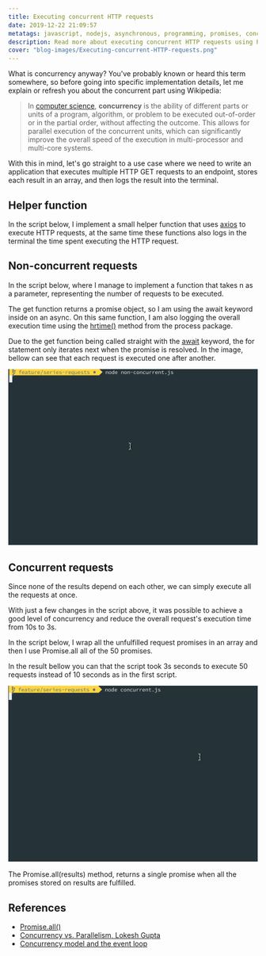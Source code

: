 ```yaml
---
title: Executing concurrent HTTP requests
date: 2019-12-22 21:09:57
metatags: javascript, nodejs, asynchronous, programming, promises, concurrency
description: Read more about executing concurrent HTTP requests using Promises and async/await.
cover: "blog-images/Executing-concurrent-HTTP-requests.png"
---
```


What is concurrency anyway? You've probably known or heard this term somewhere, so before going into specific implementation details, let me explain or refresh you about the concurrent part using Wikipedia:

>In [computer science](https://en.wikipedia.org/wiki/Computer_science), **concurrency** is the ability of different parts or units of a program, algorithm, or problem to be executed out-of-order or in the partial order, without affecting the outcome. This allows for parallel execution of the concurrent units, which can significantly improve the overall speed of the execution in multi-processor and multi-core systems.


With this in mind, let's go straight to a use case where we need to write an application that executes multiple HTTP GET requests to an endpoint, stores each result in an array, and then logs the result into the terminal.

## Helper function

In the script below, I implement a small helper function that uses [axios](https://www.npmjs.com/package/axios) to execute HTTP requests, at the same time these functions also logs in the terminal the time spent executing the HTTP request.



<script src="https://gist.github.com/flowck/9e422fe9ac958f42bfbaeee65dbcdc77.js"></script>



## Non-concurrent requests

In the script below, where I manage to implement a function that takes n as a parameter, representing the number of requests to be executed. 

The get function returns a promise object, so I am using the await keyword inside on an async. On this same function, I am also logging the overall execution time using the [hrtime()](https://nodejs.org/api/process.html#process_process_hrtime_time) method from the process package.



<script src="https://gist.github.com/flowck/6dcedb5e2fc5bc2153752c8fa6b46403.js"></script>



Due to the get function being called straight with the [await](https://developer.mozilla.org/en-US/docs/Web/JavaScript/Reference/Operators/await) keyword, the for statement only iterates next when the promise is resolved. In the image, bellow can see that each request is executed one after another.



![Non concurrent](/blog/blog-images/non-concurrent.gif)



## Concurrent requests

Since none of the results depend on each other, we can simply execute all the requests at once. 

With just a few changes in the script above, it was possible to achieve a good level of concurrency and reduce the overall request's execution time from 10s to 3s.

In the script below, I wrap all the unfulfilled request promises in an array and then I use Promise.all all of the 50 promises. 



<script src="https://gist.github.com/flowck/fd04fb17ef771a808baa662044c17e1b.js"></script>



In the result bellow you can that the script took 3s seconds to execute 50 requests instead of 10 seconds as in the first script.



![Concurrent requests](/blog/blog-images/concurrent.gif)



The Promise.all(results) method, returns a single promise when all the promises stored on results are fulfilled.

 

## References

* [Promise.all()](https://developer.mozilla.org/en-US/docs/Web/JavaScript/Reference/Global_Objects/Promise/all)
* [Concurrency vs. Parallelism, Lokesh Gupta](https://howtodoinjava.com/java/multi-threading/concurrency-vs-parallelism/)
* [Concurrency model and the event loop](https://developer.mozilla.org/en-US/docs/Web/JavaScript/EventLoop)